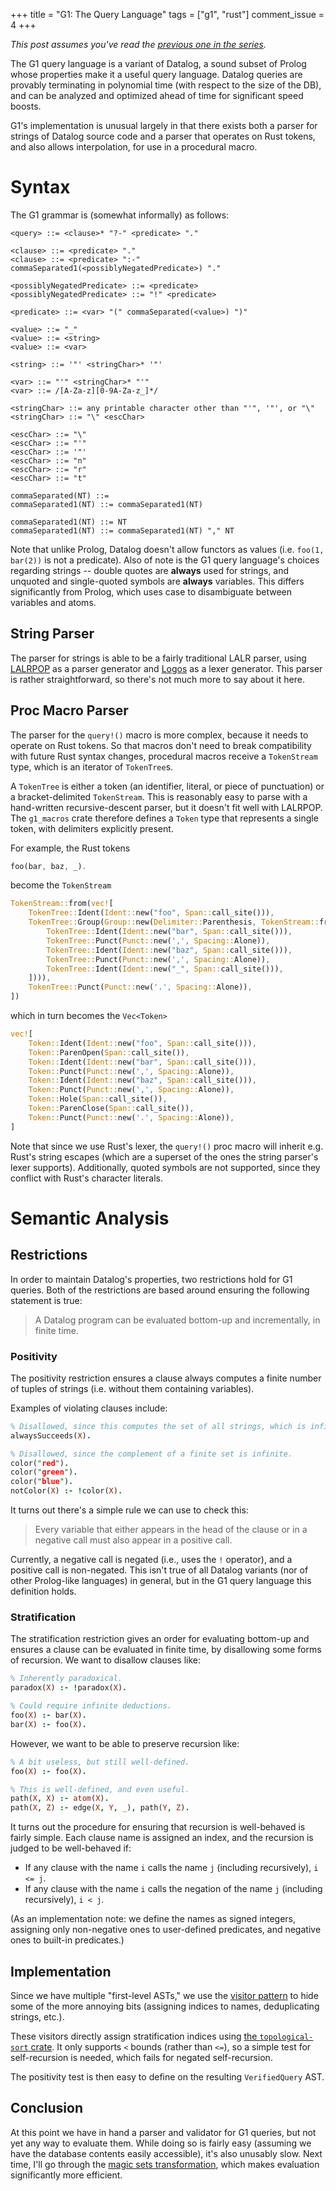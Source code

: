 +++
title = "G1: The Query Language"
tags = ["g1", "rust"]
comment_issue = 4
+++

*This post assumes you've read the [previous one in the series](@/g1/intro).*

The G1 query language is a variant of Datalog, a sound subset of Prolog whose properties make it a useful query language. Datalog queries are provably terminating in polynomial time (with respect to the size of the DB), and can be analyzed and optimized ahead of time for significant speed boosts.

G1's implementation is unusual largely in that there exists both a parser for strings of Datalog source code and a parser that operates on Rust tokens, and also allows interpolation, for use in a procedural macro.

Syntax
======

The G1 grammar is (somewhat informally) as follows:

```ebnf
<query> ::= <clause>* "?-" <predicate> "."

<clause> ::= <predicate> "."
<clause> ::= <predicate> ":-" commaSeparated1(<possiblyNegatedPredicate>) "."

<possiblyNegatedPredicate> ::= <predicate>
<possiblyNegatedPredicate> ::= "!" <predicate>

<predicate> ::= <var> "(" commaSeparated(<value>) ")"

<value> ::= "_"
<value> ::= <string>
<value> ::= <var>

<string> ::= '"' <stringChar>* '"'

<var> ::= "'" <stringChar>* "'"
<var> ::= /[A-Za-z][0-9A-Za-z_]*/

<stringChar> ::= any printable character other than "'", '"', or "\"
<stringChar> ::= "\" <escChar>

<escChar> ::= "\"
<escChar> ::= "'"
<escChar> ::= '"'
<escChar> ::= "n"
<escChar> ::= "r"
<escChar> ::= "t"

commaSeparated(NT) ::=
commaSeparated1(NT) ::= commaSeparated1(NT)

commaSeparated1(NT) ::= NT
commaSeparated1(NT) ::= commaSeparated1(NT) "," NT
```

Note that unlike Prolog, Datalog doesn't allow functors as values (i.e. `foo(1, bar(2))` is not a predicate). Also of note is the G1 query language's choices regarding strings -- double quotes are **always** used for strings, and unquoted and single-quoted symbols are **always** variables. This differs significantly from Prolog, which uses case to disambiguate between variables and atoms.

String Parser
-------------

The parser for strings is able to be a fairly traditional LALR parser, using [LALRPOP](https://github.com/lalrpop/lalrpop) as a parser generator and [Logos](https://github.com/maciejhirsz/logos) as a lexer generator. This parser is rather straightforward, so there's not much more to say about it here.

Proc Macro Parser
-----------------

The parser for the `query!()` macro is more complex, because it needs to operate on Rust tokens. So that macros don't need to break compatibility with future Rust syntax changes, procedural macros receive a `TokenStream` type, which is an iterator of `TokenTree`s.

A `TokenTree` is either a token (an identifier, literal, or piece of punctuation) or a bracket-delimited `TokenStream`. This is reasonably easy to parse with a hand-written recursive-descent parser, but it doesn't fit well with LALRPOP. The `g1_macros` crate therefore defines a `Token` type that represents a single token, with delimiters explicitly present.

For example, the Rust tokens

```rust
foo(bar, baz, _).
```

become the `TokenStream`

```rust
TokenStream::from(vec![
	TokenTree::Ident(Ident::new("foo", Span::call_site())),
	TokenTree::Group(Group::new(Delimiter::Parenthesis, TokenStream::from(vec![
		TokenTree::Ident(Ident::new("bar", Span::call_site())),
		TokenTree::Punct(Punct::new(',', Spacing::Alone)),
		TokenTree::Ident(Ident::new("baz", Span::call_site())),
		TokenTree::Punct(Punct::new(',', Spacing::Alone)),
		TokenTree::Ident(Ident::new("_", Span::call_site())),
	]))),
	TokenTree::Punct(Punct::new('.', Spacing::Alone)),
])
```

which in turn becomes the `Vec<Token>`

```rust
vec![
	Token::Ident(Ident::new("foo", Span::call_site())),
	Token::ParenOpen(Span::call_site()),
	Token::Ident(Ident::new("bar", Span::call_site())),
	Token::Punct(Punct::new(',', Spacing::Alone)),
	Token::Ident(Ident::new("baz", Span::call_site())),
	Token::Punct(Punct::new(',', Spacing::Alone)),
	Token::Hole(Span::call_site()),
	Token::ParenClose(Span::call_site()),
	Token::Punct(Punct::new('.', Spacing::Alone)),
]
```

Note that since we use Rust's lexer, the `query!()` proc macro will inherit e.g. Rust's string escapes (which are a superset of the ones the string parser's lexer supports). Additionally, quoted symbols are not supported, since they conflict with Rust's character literals.

Semantic Analysis
=================

Restrictions
------------

In order to maintain Datalog's properties, two restrictions hold for G1 queries. Both of the restrictions are based around ensuring the following statement is true:

> A Datalog program can be evaluated bottom-up and incrementally, in finite time.

### Positivity

The positivity restriction ensures a clause always computes a finite number of tuples of strings (i.e. without them containing variables).

Examples of violating clauses include:

```prolog
% Disallowed, since this computes the set of all strings, which is infinite.
alwaysSucceeds(X).

% Disallowed, since the complement of a finite set is infinite.
color("red").
color("green").
color("blue").
notColor(X) :- !color(X).
```

It turns out there's a simple rule we can use to check this:

> Every variable that either appears in the head of the clause or in a negative call must also appear in a positive call.

Currently, a negative call is negated (i.e., uses the `!` operator), and a positive call is non-negated. This isn't true of all Datalog variants (nor of other Prolog-like languages) in general, but in the G1 query language this definition holds.

### Stratification

The stratification restriction gives an order for evaluating bottom-up and ensures a clause can be evaluated in finite time, by disallowing some forms of recursion. We want to disallow clauses like:

```prolog
% Inherently paradoxical.
paradox(X) :- !paradox(X).

% Could require infinite deductions.
foo(X) :- bar(X).
bar(X) :- foo(X).
```

However, we want to be able to preserve recursion like:

```prolog
% A bit useless, but still well-defined.
foo(X) :- foo(X).

% This is well-defined, and even useful.
path(X, X) :- atom(X).
path(X, Z) :- edge(X, Y, _), path(Y, Z).
```

It turns out the procedure for ensuring that recursion is well-behaved is fairly simple. Each clause name is assigned an index, and the recursion is judged to be well-behaved if:

-	If any clause with the name `i` calls the name `j` (including recursively), `i <= j`.
-	If any clause with the name `i` calls the negation of the name `j` (including recursively), `i < j`.

(As an implementation note: we define the names as signed integers, assigning only non-negative ones to user-defined predicates, and negative ones to built-in predicates.)

Implementation
--------------

Since we have multiple "first-level ASTs," we use the [visitor pattern](https://en.wikipedia.org/wiki/Visitor_pattern) to hide some of the more annoying bits (assigning indices to names, deduplicating strings, etc.).

These visitors directly assign stratification indices using [the `topological-sort` crate](https://crates.io/crates/topological-sort). It only supports `<` bounds (rather than `<=`), so a simple test for self-recursion is needed, which fails for negated self-recursion.

The positivity test is then easy to define on the resulting `VerifiedQuery` AST.

Conclusion
----------

At this point we have in hand a parser and validator for G1 queries, but not yet any way to evaluate them. While doing so is fairly easy (assuming we have the database contents easily accessible), it's also unusably slow.  Next time, I'll go through the [magic sets transformation](@/g1/magic-sets.md), which makes evaluation significantly more efficient.
